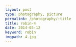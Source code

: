 ```yaml
---
layout: post
type: photography, picture
permalink: /photography/:title
title: robin-4
date: 2014-05-12
keyword: robin
imgpath: 4.jpg
---
```



